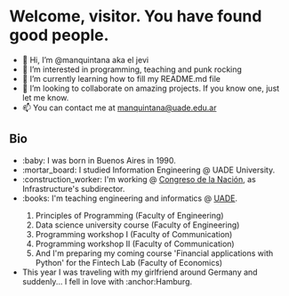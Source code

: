 <h1>Welcome, visitor. You have found good people.</h1>

- 👋 Hi, I’m @manquintana aka el jevi
- 👀 I’m interested in programming, teaching and punk rocking
- 🌱 I’m currently learning how to fill my README.md file
- 💞️ I’m looking to collaborate on amazing projects. If you know one, just let me know.
- 📫 You can contact me at manquintana@uade.edu.ar

<h2>Bio</h2>
<ul>
  <li>:baby: I was born in Buenos Aires in 1990.</li>
  <li>:mortar_board: I studied Information Engineering @ UADE University.</li>
  <li>:construction_worker: I'm working @ <a href="https://www.congreso.gob.ar/" target="_blank">Congreso de la Nación</a>, as Infrastructure's subdirector.</li>
  <li>:books: I'm teaching engineering and informatics @ <a href='https://www.uade.edu.ar/' target="_blank">UADE</a>.</li>
    <ol>
      <li>Principles of Programming (Faculty of Engineering)</li>
      <li>Data science university course (Faculty of Engineering)</li>
      <li>Programming workshop I (Faculty of Communication)</li>
      <li>Programming workshop II (Faculty of Communication)</li>
      <li>And I'm preparing my coming course 'Financial applications with Python' for the Fintech Lab (Faculty of Economics)</li>
    </ol>
  <li>This year I was traveling with my girlfriend around Germany and suddenly... I fell in love with :anchor:Hamburg.</li>
</ul>


